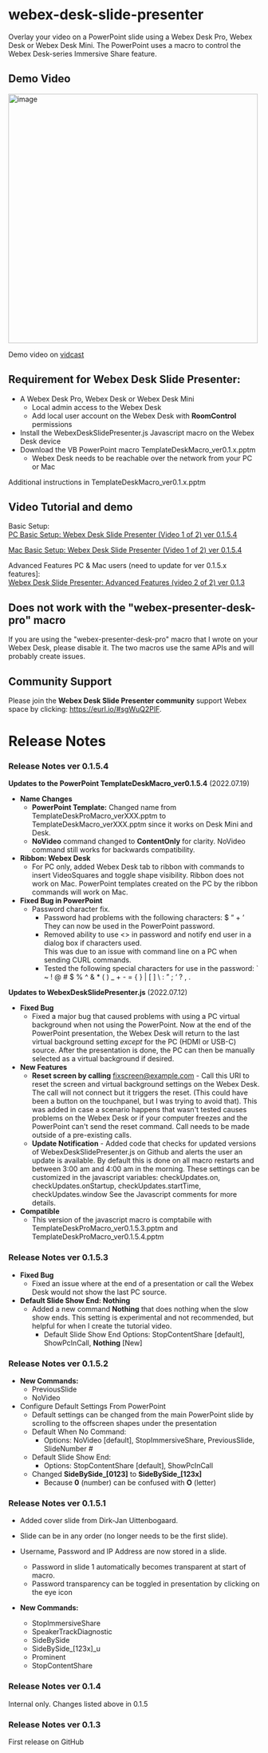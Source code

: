 # webex-desk-slide-presenter
Overlay your video on a PowerPoint slide using a Webex Desk Pro, Webex Desk or Webex Desk Mini.  The PowerPoint uses a macro to control the Webex Desk-series Immersive Share feature.  

## Demo Video
<a href="https://app.vidcast.io/share/1ca0edeb-4bb6-4e7e-af7a-b49f74530183" target="_blank" > 
  <img width="500" alt="image" src="https://user-images.githubusercontent.com/16569532/179886825-d1832a4c-43fa-4b11-b1b7-b7e955ffd3a4.png" />
</a>

Demo video on [vidcast](https://app.vidcast.io/share/1ca0edeb-4bb6-4e7e-af7a-b49f74530183/) 

## Requirement for Webex Desk Slide Presenter:

- A Webex Desk Pro, Webex Desk or Webex Desk Mini
  - Local admin access to the Webex Desk
  - Add local user account on the Webex Desk with **RoomControl** permissions
- Install the WebexDeskSlidePresenter.js Javascript macro on the Webex Desk device
- Download the VB PowerPoint macro TemplateDeskMacro_ver0.1.x.pptm 
  - Webex Desk needs to be reachable over the network from your PC or Mac 

Additional instructions in TemplateDeskMacro_ver0.1.x.pptm

## Video Tutorial and demo

Basic Setup:  
[PC Basic Setup: Webex Desk Slide Presenter (Video 1 of 2) ver 0.1.5.4](https://app.vidcast.io/share/c291aed2-193c-41bb-a4d3-bd658f9e52c3)

[Mac Basic Setup: Webex Desk Slide Presenter (Video 1 of 2) ver 0.1.5.4](https://app.vidcast.io/share/02894b1e-06a6-4484-93f4-dd86ed636043) 

Advanced Features PC & Mac users (need to update for ver 0.1.5.x features]:  
[Webex Desk Slide Presenter: Advanced Features (video 2 of 2) ver 0.1.3](https://app.vidcast.io/share/e5bff32f-52fd-4977-91f9-23d9bd83e803)

## Does not work with the "webex-presenter-desk-pro" macro

If you are using the "webex-presenter-desk-pro" macro that I wrote on your Webex Desk, please disable it.  The two macros use the same APIs and will probably create issues. 

## Community Support 

Please join the **Webex Desk Slide Presenter community** support Webex space by clicking: https://eurl.io/#sgWuQ2PIF.  

# Release Notes

### Release Notes ver 0.1.5.4

**Updates to the PowerPoint TemplateDeskMacro_ver0.1.5.4** (2022.07.19)
- **Name Changes**
  - **PowerPoint Template:** Changed name from TemplateDeskProMacro_verXXX.pptm to TemplateDeskMacro_verXXX.pptm since it works on Desk Mini and Desk.  
  - **NoVideo** command changed to **ContentOnly** for clarity.  NoVideo command still works for backwards compatibility.  
- **Ribbon: Webex Desk**
  - For PC only, added Webex Desk tab to ribbon with commands to insert VideoSquares and toggle shape visibility.  Ribbon does not work on Mac.  PowerPoint templates created on the PC by the ribbon commands will work on Mac. 
- **Fixed Bug in PowerPoint** 
  - Password character fix.  
    - Password had problems with the following characters:   $ ” + ’ 
<br/>They can now be used in the PowerPoint password.  
    - Removed ability to use <> in password and notify end user in a dialog box if characters used.  
    This was due to an issue with command line on a PC when sending CURL commands. 
    - Tested the following special characters for use in the password: ` ~ ! @ # $ % ^ & * ( ) _ + - = { } | [ ] \ : ” ; ‘ ? , .



**Updates to WebexDeskSlidePresenter.js** (2022.07.12)
- **Fixed Bug**
  - Fixed a major bug that caused problems with using a PC virtual background when not using the PowerPoint.  Now at the end of the PowerPoint presentation, the Webex Desk will return to the last virtual background setting _except_ for the PC (HDMI or USB-C) source.  After the presentation is done, the PC can then be manually selected as a virtual background if desired. 
- **New Features**
  - **Reset screen by calling** fixscreen@example.com - Call this URI to reset the screen and virtual background settings on the Webex Desk.  The call will not connect but it triggers the reset. (This could have been a button on the touchpanel, but I was trying to avoid that). This was added in case a scenario happens that wasn't tested causes problems on the Webex Desk or if your computer freezes and the PowerPoint can't send the reset command.  Call needs to be made outside of a pre-existing calls. 
  - **Update Notification** - Added code that checks for updated versions of WebexDeskSlidePresenter.js on Github and alerts the user an update is available.  By default this is done on all macro restarts and between 3:00 am and 4:00 am in the morning.  These settings can be customized in the javascript variables: 
checkUpdates.on, checkUpdates.onStartup, checkUpdates.startTime, checkUpdates.window 
See the Javascript comments for more details. 
- **Compatible** 
  - This version of the javascript macro is comptabile with TemplateDeskProMacro_ver0.1.5.3.pptm and TemplateDeskProMacro_ver0.1.5.4.pptm

### Release Notes ver 0.1.5.3 

- **Fixed Bug**
  - Fixed an issue where at the end of a presentation or call the Webex Desk would not show the last PC source. 
- **Default Slide Show End: Nothing**
  - Added a new command **Nothing** that does nothing when the slow show ends.  This setting is experimental and not recommended, but helpful for when I create the tutorial video. 
    - Default Slide Show End Options:  StopContentShare [default], ShowPcInCall, **Nothing** [New]

### Release Notes ver 0.1.5.2 

- **New Commands:**
  - PreviousSlide
  - NoVideo
- Configure Default Settings From PowerPoint
  - Default settings can be changed from the main PowerPoint slide by scrolling to the offscreen shapes under the presentation
  - Default When No Command: 
    - Options: NoVideo [default], StopImmersiveShare, PreviousSlide, SlideNumber #
  - Default Slide Show End:  
    - Options: StopContentShare [default], ShowPcInCall
  - Changed **SideBySide_[0123]** to **SideBySide_[123x]** 
    - Because **0** (number) can be confused with **O** (letter)

### Release Notes ver 0.1.5.1

- Added cover slide from Dirk-Jan Uittenbogaard.
- Slide can be in any order (no longer needs to be the first slide). 
- Username, Password and IP Address are now stored in a slide.  
  - Password in slide 1 automatically becomes transparent at start of macro.  
  - Password transparency can be toggled in presentation by clicking on the eye icon 

- **New Commands:**
  - StopImmersiveShare
  - SpeakerTrackDiagnostic
  - SideBySide
  - SideBySide_[123x]_u
  - Prominent
  - StopContentShare


### Release Notes ver 0.1.4 
Internal only.  Changes listed above in 0.1.5  

### Release Notes ver 0.1.3 
First release on GitHub

